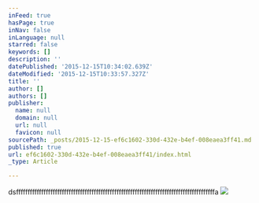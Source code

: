 ```yaml
---
inFeed: true
hasPage: true
inNav: false
inLanguage: null
starred: false
keywords: []
description: ''
datePublished: '2015-12-15T10:34:02.639Z'
dateModified: '2015-12-15T10:33:57.327Z'
title: ''
author: []
authors: []
publisher:
  name: null
  domain: null
  url: null
  favicon: null
sourcePath: _posts/2015-12-15-ef6c1602-330d-432e-b4ef-008eaea3ff41.md
published: true
url: ef6c1602-330d-432e-b4ef-008eaea3ff41/index.html
_type: Article

---
```

dsfffffffffffffffffffffffffffffffffffffffffffffffffffffffffffffffffffffffffffffffffffffffa
![](https://the-grid-user-content.s3-us-west-2.amazonaws.com/e9bbb2ce-578c-4854-8e47-a0c0b079c953.JPG)